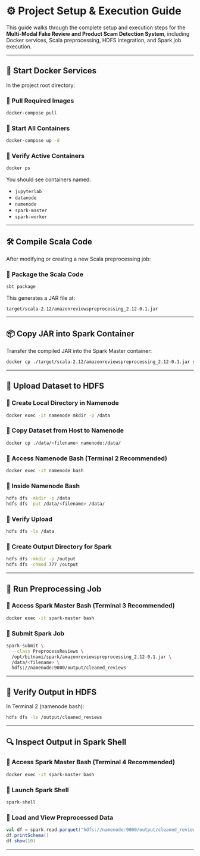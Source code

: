 # ⚙️ Project Setup & Execution Guide

This guide walks through the complete setup and execution steps for the **Multi-Modal Fake Review and Product Scam Detection System**, including Docker services, Scala preprocessing, HDFS integration, and Spark job execution.

---

## 🚀 Start Docker Services

In the project root directory:

### 🔹 Pull Required Images
```bash
docker-compose pull
```

### 🔹 Start All Containers
```bash
docker-compose up -d
```

### 🔹 Verify Active Containers
```bash
docker ps
```

You should see containers named:
- `jupyterlab`
- `datanode`
- `namenode`
- `spark-master`
- `spark-worker`

---

## 🛠️ Compile Scala Code

After modifying or creating a new Scala preprocessing job:

### 🔹 Package the Scala Code
```bash
sbt package
```

This generates a JAR file at:
```
target/scala-2.12/amazonreviewspreprocessing_2.12-0.1.jar
```

---

## 📦 Copy JAR into Spark Container

Transfer the compiled JAR into the Spark Master container:
```bash
docker cp ./target/scala-2.12/amazonreviewspreprocessing_2.12-0.1.jar spark-master:/opt/bitnami/spark/
```

---

## 📁 Upload Dataset to HDFS

### 🔹 Create Local Directory in Namenode
```bash
docker exec -it namenode mkdir -p /data
```

### 🔹 Copy Dataset from Host to Namenode
```bash
docker cp ./data/<filename> namenode:/data/
```

### 🔹 Access Namenode Bash (Terminal 2 Recommended)
```bash
docker exec -it namenode bash
```

### 🔹 Inside Namenode Bash
```bash
hdfs dfs -mkdir -p /data
hdfs dfs -put /data/<filename> /data/
```

### 🔹 Verify Upload
```bash
hdfs dfs -ls /data
```

### 🔹 Create Output Directory for Spark
```bash
hdfs dfs -mkdir -p /output
hdfs dfs -chmod 777 /output
```

---

## 🧪 Run Preprocessing Job

### 🔹 Access Spark Master Bash (Terminal 3 Recommended)
```bash
docker exec -it spark-master bash
```

### 🔹 Submit Spark Job
```bash
spark-submit \
  --class PreprocessReviews \
  /opt/bitnami/spark/amazonreviewspreprocessing_2.12-0.1.jar \
  /data/<filename> \
  hdfs://namenode:9000/output/cleaned_reviews
```

---

## 📂 Verify Output in HDFS

In Terminal 2 (namenode bash):
```bash
hdfs dfs -ls /output/cleaned_reviews
```

---

## 🔍 Inspect Output in Spark Shell

### 🔹 Access Spark Master Bash (Terminal 4 Recommended)
```bash
docker exec -it spark-master bash
```

### 🔹 Launch Spark Shell
```bash
spark-shell
```

### 🔹 Load and View Preprocessed Data
```scala
val df = spark.read.parquet("hdfs://namenode:9000/output/cleaned_reviews")
df.printSchema()
df.show(10)
```

---
